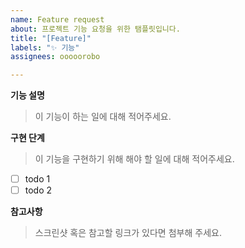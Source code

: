 ```yaml
---
name: Feature request
about: 프로젝트 기능 요청을 위한 탬플릿입니다.
title: "[Feature]"
labels: "✨ 기능"
assignees: ooooorobo

---
```


**기능 설명**
> 이 기능이 하는 일에 대해 적어주세요.

**구현 단계**
> 이 기능을 구현하기 위해 해야 할 일에 대해 적어주세요.

- [ ] todo 1
- [ ] todo 2

**참고사항**
> 스크린샷 혹은 참고할 링크가 있다면 첨부해 주세요.
